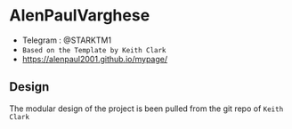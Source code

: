 # AlenPaulVarghese

- Telegram : @STARKTM1
- `Based on the Template by Keith Clark`
- https://alenpaul2001.github.io/mypage/

## Design

The modular design of the project is been pulled from
the git repo of `Keith Clark`


